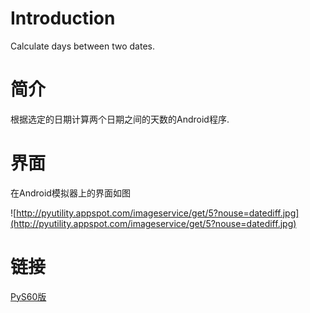 # Introduction #

Calculate days between two dates.

# 简介 #

根据选定的日期计算两个日期之间的天数的Android程序.

# 界面 #

在Android模拟器上的界面如图

![http://pyutility.appspot.com/imageservice/get/5?nouse=datediff.jpg](http://pyutility.appspot.com/imageservice/get/5?nouse=datediff.jpg)

# 链接 #
[PyS60版](http://code.google.com/p/pytoolkits/wiki/DateDuration)